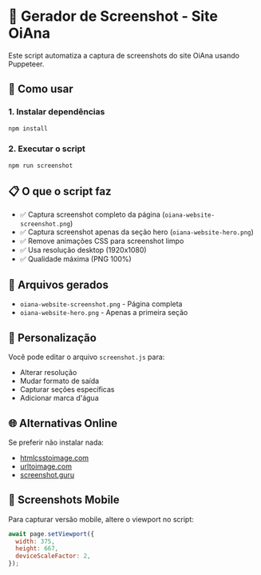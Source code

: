 # 📸 Gerador de Screenshot - Site OiAna

Este script automatiza a captura de screenshots do site OiAna usando Puppeteer.

## 🚀 Como usar

### 1. Instalar dependências
```bash
npm install
```

### 2. Executar o script
```bash
npm run screenshot
```

## 📋 O que o script faz

- ✅ Captura screenshot completo da página (`oiana-website-screenshot.png`)
- ✅ Captura screenshot apenas da seção hero (`oiana-website-hero.png`)
- ✅ Remove animações CSS para screenshot limpo
- ✅ Usa resolução desktop (1920x1080)
- ✅ Qualidade máxima (PNG 100%)

## 📁 Arquivos gerados

- `oiana-website-screenshot.png` - Página completa
- `oiana-website-hero.png` - Apenas a primeira seção

## 🔧 Personalização

Você pode editar o arquivo `screenshot.js` para:
- Alterar resolução
- Mudar formato de saída
- Capturar seções específicas
- Adicionar marca d'água

## 🌐 Alternativas Online

Se preferir não instalar nada:
- [htmlcsstoimage.com](https://htmlcsstoimage.com)
- [urltoimage.com](https://urltoimage.com)
- [screenshot.guru](https://screenshot.guru)

## 📱 Screenshots Mobile

Para capturar versão mobile, altere o viewport no script:
```javascript
await page.setViewport({
  width: 375,
  height: 667,
  deviceScaleFactor: 2,
});
``` 